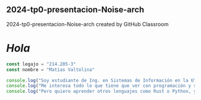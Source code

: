 ## 2024-tp0-presentacion-Noise-arch
2024-tp0-presentacion-Noise-arch created by GitHub Classroom

# *Hola*
```js
const legajo = "214.205-3"
const nombre = "Matías Valtolina"

console.log("Soy estudiante de Ing. en Sistemas de Información en la UTN. Trabajo como Desarrollador de Software para un ecommerce que hice de cero.")
console.log("Me interesa todo lo que tiene que ver con programación y sistemas, mi lenguaje principal es TypeScript y lo uso para aplicaciones web o API.")
console.log("Pero quiero aprender otros lenguajes como Rust o Python, y adentrarme en otras áreas del desarrollo de software.")
```
